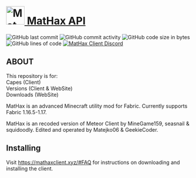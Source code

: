 # <a href="https://mathaxclient.xyz"><img src="https://dev.mathaxclient.xyz/resources/images/icons/icon.png" alt="MatHax" height="50"/> MatHax API</a>
<img src="https://img.shields.io/github/last-commit/Matejko06/MatHaxAPI" alt="GitHub last commit"/> <img src="https://img.shields.io/github/commit-activity/w/Matejko06/MatHaxAPI" alt="GitHub commit activity"/> <img src="https://img.shields.io/github/languages/code-size/Matejko06/MatHaxAPI" alt="GitHub code size in bytes"/> <img src="https://tokei.rs/b1/github/Matejko06/MatHaxAPI" alt="GitHub lines of code"/> <a href="https://mathaxclient.xyz/Discord"><img src="https://img.shields.io/discord/823286525402939402?logo=discord" alt="MatHax Client Discord"/></a>

## ABOUT

This repository is for:<br>
Capes (Client)<br>
Versions (Client & WebSite)<br>
Downloads (WebSite)<br>

MatHax is an advanced Minecraft utility mod for Fabric. Currently supports Fabric 1.16.5-1.17.

MatHax is an recoded version of Meteor Client by MineGame159, seasnail & squidoodly.
Edited and operated by Matejko06 & GeekieCoder.

## Installing
Visit https://mathaxclient.xyz/#FAQ for instructions on downloading and installing the client.
